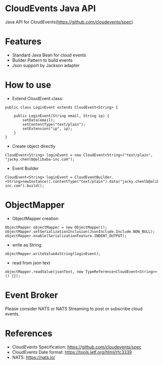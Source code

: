 CloudEvents Java API
====================

Java API for CloudEvents(https://github.com/cloudevents/spec)

# Features

* Standard Java Bean for cloud events
* Builder Pattern to build events
* Json support by Jackson adapter

# How to use

* Extend CloudEvent class:

```
public class LoginEvent extends CloudEvent<String> {

    public LoginEvent(String email, String ip) {
        setData(email);
        setContentType("text/plain");
        setExtension("ip", ip);
    }
}
```

* Create object directly

```
CloudEvent<String> loginEvent = new CloudEvent<String>("text/plain", "jacky.chenlb@alibaba-inc.com");
```

* Event Builder

```
CloudEvent<String> loginEvent = CloudEventBuilder.<String>newInstance().contentType("text/plain").data("jacky.chenlb@alibaba-inc.com").build();
```

# ObjectMapper

* ObjectMapper creation
```
ObjectMapper objectMapper = new ObjectMapper();
objectMapper.setSerializationInclusion(JsonInclude.Include.NON_NULL);
objectMapper.enable(SerializationFeature.INDENT_OUTPUT);
```

* write as String
```
objectMapper.writeValueAsString(loginEvent);
```

* read from json text
```
objectMapper.readValue(jsonText, new TypeReference<CloudEvent<String>>() {});
```

# Event Broker

Please consider NATS or NATS Streaming to post or subscribe cloud events.

# References

* CloudEvents Specification: https://github.com/cloudevents/spec
* CloudEvents Date format: https://tools.ietf.org/html/rfc3339
* NATS: https://nats.io/
